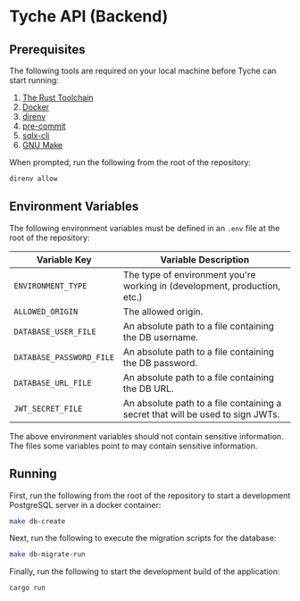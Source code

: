# Tyche API (Backend)

## Prerequisites

The following tools are required on your local machine before Tyche can start
running:

1. [The Rust Toolchain](https://www.rust-lang.org/tools/install)
2. [Docker](https://docs.docker.com/get-started/get-docker/)
3. [direnv](https://direnv.net/docs/installation.html)
4. [pre-commit](https://pre-commit.com/#intro)
5. [sqlx-cli](https://github.com/launchbadge/sqlx/blob/main/sqlx-cli/README.md#install)
6. [GNU Make](https://www.gnu.org/software/make/)

When prompted, run the following from the root of the repository:

```sh
direnv allow
```

## Environment Variables

The following environment variables must be defined in an `.env` file at the
root of the repository:

| Variable Key             | Variable Description                                                           |
| ------------------------ | ------------------------------------------------------------------------------ |
| `ENVIRONMENT_TYPE`       | The type of environment you're working in (development, production, etc.)      |
| `ALLOWED_ORIGIN`         | The allowed origin.                                                            |
| `DATABASE_USER_FILE`     | An absolute path to a file containing the DB username.                         |
| `DATABASE_PASSWORD_FILE` | An absolute path to a file containing the DB password.                         |
| `DATABASE_URL_FILE`      | An absolute path to a file containing the DB URL.                              |
| `JWT_SECRET_FILE`        | An absolute path to a file containing a secret that will be used to sign JWTs. |

The above environment variables should not contain sensitive information. The
files some variables point to may contain sensitive information.

## Running

First, run the following from the root of the repository to start a development
PostgreSQL server in a docker container:

```sh
make db-create
```

Next, run the following to execute the migration scripts for the database:

```sh
make db-migrate-run
```

Finally, run the following to start the development build of the application:

```sh
cargo run
```
